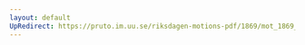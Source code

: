```yaml
---
layout: default
UpRedirect: https://pruto.im.uu.se/riksdagen-motions-pdf/1869/mot_1869__ak__100/mot_1869__ak__100-002.pdf
---
```

